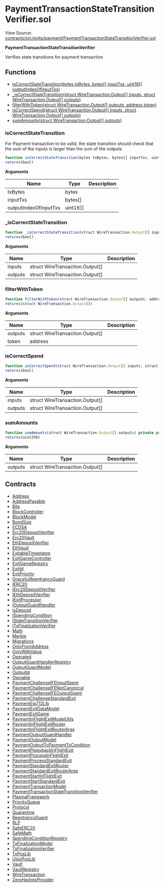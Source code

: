 # PaymentTransactionStateTransitionVerifier.sol

View Source: [contracts/src/exits/payment/PaymentTransactionStateTransitionVerifier.sol](../contracts/src/exits/payment/PaymentTransactionStateTransitionVerifier.sol)

**PaymentTransactionStateTransitionVerifier**

Verifies state transitions for payment transaction

## Functions

- [isCorrectStateTransition(bytes txBytes, bytes[] inputTxs, uint16[] outputIndexOfInputTxs)](#iscorrectstatetransition)
- [_isCorrectStateTransition(struct WireTransaction.Output[] inputs, struct WireTransaction.Output[] outputs)](#_iscorrectstatetransition)
- [filterWithToken(struct WireTransaction.Output[] outputs, address token)](#filterwithtoken)
- [isCorrectSpend(struct WireTransaction.Output[] inputs, struct WireTransaction.Output[] outputs)](#iscorrectspend)
- [sumAmounts(struct WireTransaction.Output[] outputs)](#sumamounts)

### isCorrectStateTransition

For Payment transaction to be valid, the state transition should check that the sum of the inputs is larger than the sum of the outputs

```js
function isCorrectStateTransition(bytes txBytes, bytes[] inputTxs, uint16[] outputIndexOfInputTxs) external pure
returns(bool)
```

**Arguments**

| Name        | Type           | Description  |
| ------------- |------------- | -----|
| txBytes | bytes |  | 
| inputTxs | bytes[] |  | 
| outputIndexOfInputTxs | uint16[] |  | 

### _isCorrectStateTransition

```js
function _isCorrectStateTransition(struct WireTransaction.Output[] inputs, struct WireTransaction.Output[] outputs) private pure
returns(bool)
```

**Arguments**

| Name        | Type           | Description  |
| ------------- |------------- | -----|
| inputs | struct WireTransaction.Output[] |  | 
| outputs | struct WireTransaction.Output[] |  | 

### filterWithToken

```js
function filterWithToken(struct WireTransaction.Output[] outputs, address token) private pure
returns(struct WireTransaction.Output[])
```

**Arguments**

| Name        | Type           | Description  |
| ------------- |------------- | -----|
| outputs | struct WireTransaction.Output[] |  | 
| token | address |  | 

### isCorrectSpend

```js
function isCorrectSpend(struct WireTransaction.Output[] inputs, struct WireTransaction.Output[] outputs) internal pure
returns(bool)
```

**Arguments**

| Name        | Type           | Description  |
| ------------- |------------- | -----|
| inputs | struct WireTransaction.Output[] |  | 
| outputs | struct WireTransaction.Output[] |  | 

### sumAmounts

```js
function sumAmounts(struct WireTransaction.Output[] outputs) private pure
returns(uint256)
```

**Arguments**

| Name        | Type           | Description  |
| ------------- |------------- | -----|
| outputs | struct WireTransaction.Output[] |  | 

## Contracts

* [Address](Address.md)
* [AddressPayable](AddressPayable.md)
* [Bits](Bits.md)
* [BlockController](BlockController.md)
* [BlockModel](BlockModel.md)
* [BondSize](BondSize.md)
* [ECDSA](ECDSA.md)
* [Erc20DepositVerifier](Erc20DepositVerifier.md)
* [Erc20Vault](Erc20Vault.md)
* [EthDepositVerifier](EthDepositVerifier.md)
* [EthVault](EthVault.md)
* [ExitableTimestamp](ExitableTimestamp.md)
* [ExitGameController](ExitGameController.md)
* [ExitGameRegistry](ExitGameRegistry.md)
* [ExitId](ExitId.md)
* [ExitPriority](ExitPriority.md)
* [GracefulReentrancyGuard](GracefulReentrancyGuard.md)
* [IERC20](IERC20.md)
* [IErc20DepositVerifier](IErc20DepositVerifier.md)
* [IEthDepositVerifier](IEthDepositVerifier.md)
* [IExitProcessor](IExitProcessor.md)
* [IOutputGuardHandler](IOutputGuardHandler.md)
* [IsDeposit](IsDeposit.md)
* [ISpendingCondition](ISpendingCondition.md)
* [IStateTransitionVerifier](IStateTransitionVerifier.md)
* [ITxFinalizationVerifier](ITxFinalizationVerifier.md)
* [Math](Math.md)
* [Merkle](Merkle.md)
* [Migrations](Migrations.md)
* [OnlyFromAddress](OnlyFromAddress.md)
* [OnlyWithValue](OnlyWithValue.md)
* [Operated](Operated.md)
* [OutputGuardHandlerRegistry](OutputGuardHandlerRegistry.md)
* [OutputGuardModel](OutputGuardModel.md)
* [OutputId](OutputId.md)
* [Ownable](Ownable.md)
* [PaymentChallengeIFEInputSpent](PaymentChallengeIFEInputSpent.md)
* [PaymentChallengeIFENotCanonical](PaymentChallengeIFENotCanonical.md)
* [PaymentChallengeIFEOutputSpent](PaymentChallengeIFEOutputSpent.md)
* [PaymentChallengeStandardExit](PaymentChallengeStandardExit.md)
* [PaymentEip712Lib](PaymentEip712Lib.md)
* [PaymentExitDataModel](PaymentExitDataModel.md)
* [PaymentExitGame](PaymentExitGame.md)
* [PaymentInFlightExitModelUtils](PaymentInFlightExitModelUtils.md)
* [PaymentInFlightExitRouter](PaymentInFlightExitRouter.md)
* [PaymentInFlightExitRouterArgs](PaymentInFlightExitRouterArgs.md)
* [PaymentOutputGuardHandler](PaymentOutputGuardHandler.md)
* [PaymentOutputModel](PaymentOutputModel.md)
* [PaymentOutputToPaymentTxCondition](PaymentOutputToPaymentTxCondition.md)
* [PaymentPiggybackInFlightExit](PaymentPiggybackInFlightExit.md)
* [PaymentProcessInFlightExit](PaymentProcessInFlightExit.md)
* [PaymentProcessStandardExit](PaymentProcessStandardExit.md)
* [PaymentStandardExitRouter](PaymentStandardExitRouter.md)
* [PaymentStandardExitRouterArgs](PaymentStandardExitRouterArgs.md)
* [PaymentStartInFlightExit](PaymentStartInFlightExit.md)
* [PaymentStartStandardExit](PaymentStartStandardExit.md)
* [PaymentTransactionModel](PaymentTransactionModel.md)
* [PaymentTransactionStateTransitionVerifier](PaymentTransactionStateTransitionVerifier.md)
* [PlasmaFramework](PlasmaFramework.md)
* [PriorityQueue](PriorityQueue.md)
* [Protocol](Protocol.md)
* [Quarantine](Quarantine.md)
* [ReentrancyGuard](ReentrancyGuard.md)
* [RLP](RLP.md)
* [SafeERC20](SafeERC20.md)
* [SafeMath](SafeMath.md)
* [SpendingConditionRegistry](SpendingConditionRegistry.md)
* [TxFinalizationModel](TxFinalizationModel.md)
* [TxFinalizationVerifier](TxFinalizationVerifier.md)
* [TxPosLib](TxPosLib.md)
* [UtxoPosLib](UtxoPosLib.md)
* [Vault](Vault.md)
* [VaultRegistry](VaultRegistry.md)
* [WireTransaction](WireTransaction.md)
* [ZeroHashesProvider](ZeroHashesProvider.md)
